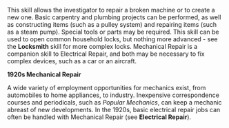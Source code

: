 This skill allows the investigator to repair a broken machine or to create a new one. Basic carpentry and plumbing projects can be performed, as well as constructing items (such as a pulley system) and repairing items (such as a steam pump). Special tools or parts may be required. This skill can be used to open common household locks, but nothing more advanced - see the **Locksmith** skill for more complex locks. Mechanical Repair is a companion skill to Electrical Repair, and both may be necessary to fix complex devices, such as a car or an aircraft.

**1920s Mechanical Repair**

A wide variety of employment opportunities for mechanics exist, from automobiles to home appliances, to industry. Inexpensive correspondence courses and periodicals, such as *Popular Mechanics*, can keep a mechanic abreast of new developments. In the 1920s, basic electrical repair jobs can often be handled with Mechanical Repair (see **Electrical Repair**).